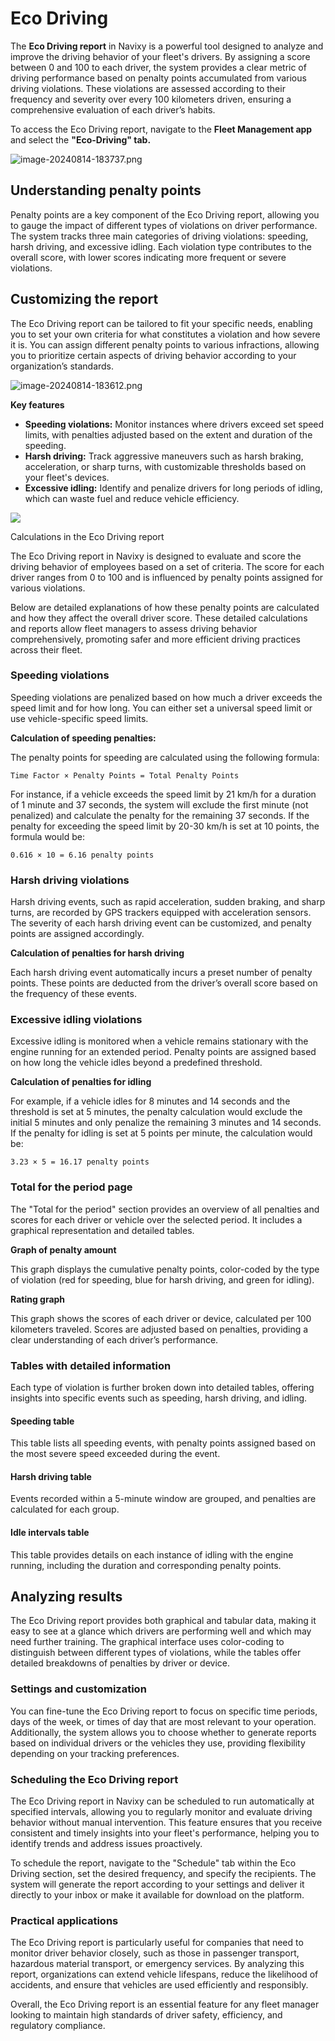 # Eco Driving

The **Eco Driving report** in Navixy is a powerful tool designed to analyze and improve the driving behavior of your fleet's drivers. By assigning a score between 0 and 100 to each driver, the system provides a clear metric of driving performance based on penalty points accumulated from various driving violations. These violations are assessed according to their frequency and severity over every 100 kilometers driven, ensuring a comprehensive evaluation of each driver’s habits.

To access the Eco Driving report, navigate to the **Fleet Management app** and select the **"Eco-Driving" tab.**

![image-20240814-183737.png](attachments/image-20240814-183737.png)

## Understanding penalty points

Penalty points are a key component of the Eco Driving report, allowing you to gauge the impact of different types of violations on driver performance. The system tracks three main categories of driving violations: speeding, harsh driving, and excessive idling. Each violation type contributes to the overall score, with lower scores indicating more frequent or severe violations.

## Customizing the report

The Eco Driving report can be tailored to fit your specific needs, enabling you to set your own criteria for what constitutes a violation and how severe it is. You can assign different penalty points to various infractions, allowing you to prioritize certain aspects of driving behavior according to your organization’s standards.

![image-20240814-183612.png](attachments/image-20240814-183612.png)

**Key features**

- **Speeding violations:** Monitor instances where drivers exceed set speed limits, with penalties adjusted based on the extent and duration of the speeding.
- **Harsh driving:** Track aggressive maneuvers such as harsh braking, acceleration, or sharp turns, with customizable thresholds based on your fleet's devices.
- **Excessive idling:** Identify and penalize drivers for long periods of idling, which can waste fuel and reduce vehicle efficiency.

![](https://squaregps.atlassian.net/wiki/images/icons/grey_arrow_down.png)

Calculations in the Eco Driving report

The Eco Driving report in Navixy is designed to evaluate and score the driving behavior of employees based on a set of criteria. The score for each driver ranges from 0 to 100 and is influenced by penalty points assigned for various violations.

Below are detailed explanations of how these penalty points are calculated and how they affect the overall driver score. These detailed calculations and reports allow fleet managers to assess driving behavior comprehensively, promoting safer and more efficient driving practices across their fleet.

### Speeding violations

Speeding violations are penalized based on how much a driver exceeds the speed limit and for how long. You can either set a universal speed limit or use vehicle-specific speed limits.

**Calculation of speeding penalties:**

The penalty points for speeding are calculated using the following formula:

`Time Factor × Penalty Points = Total Penalty Points`

For instance, if a vehicle exceeds the speed limit by 21 km/h for a duration of 1 minute and 37 seconds, the system will exclude the first minute (not penalized) and calculate the penalty for the remaining 37 seconds. If the penalty for exceeding the speed limit by 20-30 km/h is set at 10 points, the formula would be:

`0.616 × 10 = 6.16 penalty points`

### Harsh driving violations

Harsh driving events, such as rapid acceleration, sudden braking, and sharp turns, are recorded by GPS trackers equipped with acceleration sensors. The severity of each harsh driving event can be customized, and penalty points are assigned accordingly.

**Calculation of penalties for harsh driving**

Each harsh driving event automatically incurs a preset number of penalty points. These points are deducted from the driver’s overall score based on the frequency of these events.

### Excessive idling violations

Excessive idling is monitored when a vehicle remains stationary with the engine running for an extended period. Penalty points are assigned based on how long the vehicle idles beyond a predefined threshold.

**Calculation of penalties for idling**

For example, if a vehicle idles for 8 minutes and 14 seconds and the threshold is set at 5 minutes, the penalty calculation would exclude the initial 5 minutes and only penalize the remaining 3 minutes and 14 seconds. If the penalty for idling is set at 5 points per minute, the calculation would be:

`3.23 × 5 = 16.17 penalty points`

### Total for the period page

The "Total for the period" section provides an overview of all penalties and scores for each driver or vehicle over the selected period. It includes a graphical representation and detailed tables.

**Graph of penalty amount**

This graph displays the cumulative penalty points, color-coded by the type of violation (red for speeding, blue for harsh driving, and green for idling).

**Rating graph**

This graph shows the scores of each driver or device, calculated per 100 kilometers traveled. Scores are adjusted based on penalties, providing a clear understanding of each driver’s performance.

### Tables with detailed information

Each type of violation is further broken down into detailed tables, offering insights into specific events such as speeding, harsh driving, and idling.

#### Speeding table

This table lists all speeding events, with penalty points assigned based on the most severe speed exceeded during the event.

#### Harsh driving table

Events recorded within a 5-minute window are grouped, and penalties are calculated for each group.

#### Idle intervals table

This table provides details on each instance of idling with the engine running, including the duration and corresponding penalty points.

## Analyzing results

The Eco Driving report provides both graphical and tabular data, making it easy to see at a glance which drivers are performing well and which may need further training. The graphical interface uses color-coding to distinguish between different types of violations, while the tables offer detailed breakdowns of penalties by driver or device.

### Settings and customization

You can fine-tune the Eco Driving report to focus on specific time periods, days of the week, or times of day that are most relevant to your operation. Additionally, the system allows you to choose whether to generate reports based on individual drivers or the vehicles they use, providing flexibility depending on your tracking preferences.

### Scheduling the Eco Driving report

The Eco Driving report in Navixy can be scheduled to run automatically at specified intervals, allowing you to regularly monitor and evaluate driving behavior without manual intervention. This feature ensures that you receive consistent and timely insights into your fleet's performance, helping you to identify trends and address issues proactively.

To schedule the report, navigate to the "Schedule" tab within the Eco Driving section, set the desired frequency, and specify the recipients. The system will generate the report according to your settings and deliver it directly to your inbox or make it available for download on the platform.

### Practical applications

The Eco Driving report is particularly useful for companies that need to monitor driver behavior closely, such as those in passenger transport, hazardous material transport, or emergency services. By analyzing this report, organizations can extend vehicle lifespans, reduce the likelihood of accidents, and ensure that vehicles are used efficiently and responsibly.

Overall, the Eco Driving report is an essential feature for any fleet manager looking to maintain high standards of driver safety, efficiency, and regulatory compliance.